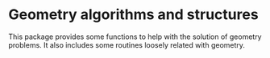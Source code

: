 # Geometry algorithms and structures

This package provides some functions to help with the solution of geometry problems. It also includes some routines loosely related with geometry.
